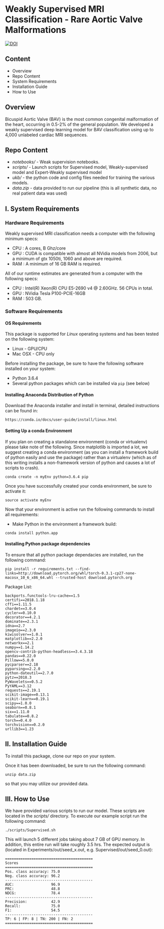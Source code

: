 # Weakly Supervised MRI Classification - Rare Aortic Valve Malformations
[![DOI](https://zenodo.org/badge/134775347.svg)](https://zenodo.org/badge/latestdoi/134775347)

## Content
* Overview
* Repo Content
* System Requirements
* Installation Guide
* How to Use

## Overview
Bicuspid Aortic Valve (BAV) is the most common congenital malformation of the heart, occurring in 0.5-2% of the general population. We developed a weakly supervised deep learning model for BAV classification using up to 4,000 unlabeled cardiac MRI sequences.

## Repo Content
* *notebooks/* - Weak supervision notebooks.
* *scripts/* - Launch scripts for Supervised model, Weakly-supervised model and Expert-Weakly supervised model
* *ukb/* - the python code and config files needed for training the various models.
* *data.zip* - data provided to run our pipeline (this is all synthetic data, no real patient data was used)

## I. System Requirements

### Hardware Requirements
Weakly supervised MRI classification needs a computer with the following minimum specs:

* CPU : A cores, B Ghz/core
* GPU : CUDA is compatible with almost all NVidia models from 2006, but a minimum of gtx 1050ti, 1060 and above are required.
* RAM : A minimum of 16 GB RAM is required.

All of our runtime estimates are generated from a computer with the following specs:

* CPU : Intel(R) Xeon(R) CPU E5-2690 v4 @ 2.60GHz. 56 CPUs in total.
* GPU : NVidia Tesla P100-PCIE-16GB
* RAM : 503 GB.

### Software Requirements
#### OS Requirements
This package is supported for *Linux* operating systems and has been tested on the following system:

* Linux - GPU/CPU
* Mac OSX - CPU only


Before installing the package, be sure to have the following software installed on your system:

* Python 3.6.4
* Several python packages which can be installed via ```pip``` (see below)

#### Installing Anaconda Distribution of Python
Download the Anaconda installer and install in terminal, detailed instructions can be found in:
```
https://conda.io/docs/user-guide/install/linux.html
```

#### Setting Up a conda Environment
If you plan on creating a standalone environment (conda or virtualenv) please take note of the following. Since matplotlib is imported a lot, we suggest creating a conda environment (as you can install a framework build of python easily and use the package) rather than a virtualenv (which as of this writing installs a non-framework version of python and causes a lot of scripts to crash).
```
conda create -n myEnv python=3.6.4 pip
```
Once you have successfully created your conda environment, be sure to activate it:
```
source activate myEnv
```
Now that your environment is active run the following commands to install all requirements:
* Make Python in the environment a framework build:
```
conda install python.app
```

#### Installing Python package dependencies
To ensure that all python package dependacies are installed, run the following command:

```
pip install -r requirements.txt --find-links=http://download.pytorch.org/whl/torch-0.3.1-cp27-none-macosx_10_6_x86_64.whl --trusted-host download.pytorch.org
```

Package List:
```
backports.functools-lru-cache==1.5
certifi==2018.1.18
cffi==1.11.5
chardet==3.0.4
cycler==0.10.0
decorator==4.2.1
dominate==2.3.1
idna==2.7
imageio==2.3.0
kiwisolver==1.0.1
matplotlib==2.2.0
networkx==2.1
numpy==1.14.2
opencv-contrib-python-headless==3.4.3.18
pandas==0.22.0
Pillow==5.0.0
pycparser==2.18
pyparsing==2.2.0
python-dateutil==2.7.0
pytz==2018.3
PyWavelets==0.5.2
PyYAML==3.12
requests==2.19.1
scikit-image==0.13.1
scikit-learn==0.19.1
scipy==1.0.0
seaborn==0.8.1
six==1.11.0
tabulate==0.8.2
torch==0.4.0
torchvision==0.2.0
urllib3==1.23
```

## II. Installation Guide
To install this package, clone our repo on your system.

Once it has been downloaded, be sure to run the following command:
```
unzip data.zip
```
so that you may utilize our provided data.

## III. How to Use
We have provided various scripts to run our model. These scripts are located in the *scripts/* directory. To execute our example script run the following command:
```
./scripts/Supervised.sh
```

This will launch 5 different jobs taking about 7 GB of GPU memory. In addition, this entire run will take roughly 3.5 hrs. The expected output is (located in Experiments/out/seed_x.out, e.g. Supervised/out/seed_0.out):

```
========================================
Scores
========================================
Pos. class accuracy: 75.0
Neg. class accuracy: 96.2
----------------------------------------
AUC:                 96.9
PRC:                 48.8
NDCG:                78.4
----------------------------------------
Precision:           42.9
Recall:              75.0
F1:                  54.5
----------------------------------------
TP: 6 | FP: 8 | TN: 200 | FN: 2
========================================

```
